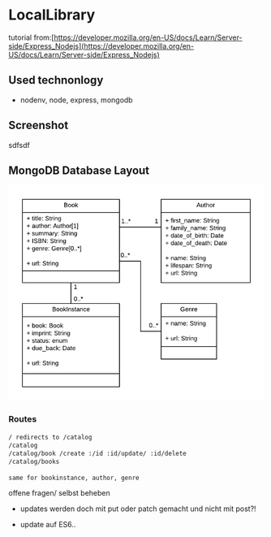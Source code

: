 # LocalLibrary 

tutorial from:[https://developer.mozilla.org/en-US/docs/Learn/Server-side/Express_Nodejs](https://developer.mozilla.org/en-US/docs/Learn/Server-side/Express_Nodejs)

## Used technonlogy

* nodenv, node, express, mongodb

## Screenshot

sdfsdf

## MongoDB Database Layout

![Library Website - Mongoose_Express](README.assets/Library%20Website%20-%20Mongoose_Express.png)

### Routes

```http
/ redirects to /catalog
/catalog
/catalog/book /create :/id :id/update/ :id/delete
/catalog/books

same for bookinstance, author, genre
```







offene fragen/ selbst beheben

* updates werden doch mit put oder patch gemacht und nicht mit post?!

* update auf ES6..

